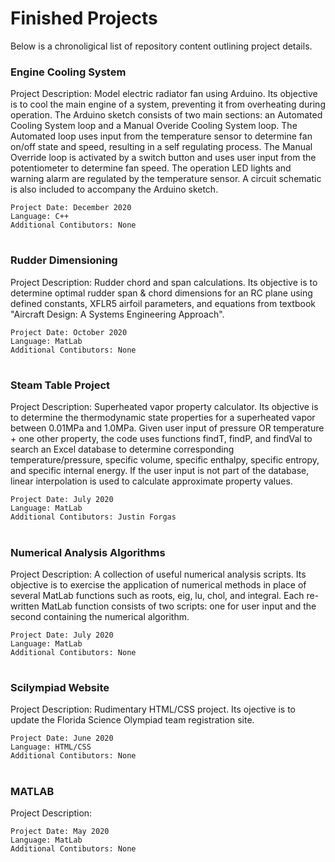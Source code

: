 # Finished Projects
Below is a chronoligical list of repository content outlining project details.

### Engine Cooling System

Project Description: Model electric radiator fan using Arduino. Its objective is to cool the main engine of a system, preventing it from overheating during operation. The Arduino sketch consists of two main sections: an Automated Cooling System loop and a Manual Overide Cooling System loop. The Automated loop uses input from the temperature sensor to determine fan on/off state and speed, resulting in a self regulating process. The Manual Override loop is activated by a switch button and uses user input from the potentiometer to determine fan speed. The operation LED lights and warning alarm are regulated by the temperature sensor. A circuit schematic is also included to accompany the Arduino sketch.   

```
Project Date: December 2020
Language: C++
Additional Contibutors: None
```
#
### Rudder Dimensioning

Project Description: Rudder chord and span calculations. Its objective is to determine optimal rudder span & chord dimensions for an RC plane using defined constants, XFLR5 airfoil parameters, and equations from textbook "Aircraft Design: A Systems Engineering Approach".

```
Project Date: October 2020
Language: MatLab
Additional Contibutors: None
```
#
### Steam Table Project

Project Description: Superheated vapor property calculator. Its objective is to determine the thermodynamic state properties for a superheated vapor between 0.01MPa and 1.0MPa. Given user input of pressure OR temperature + one other property, the code uses functions findT, findP, and findVal to search an Excel database to determine corresponding temperature/pressure, specific volume, specific enthalpy, specific entropy, and specific internal energy. If the user input is not part of the database, linear interpolation is used to calculate approximate property values. 

```
Project Date: July 2020
Language: MatLab
Additional Contibutors: Justin Forgas
```
#
### Numerical Analysis Algorithms

Project Description: A collection of useful numerical analysis scripts. Its objective is to exercise the application of numerical methods in place of several MatLab functions such as roots, eig, lu, chol, and integral. Each re-written MatLab function consists of two scripts: one for user input and the second containing the numerical algorithm.    

```
Project Date: July 2020
Language: MatLab
Additional Contibutors: None
```
#
### Scilympiad Website

Project Description: Rudimentary HTML/CSS project. Its ojective is to update the Florida Science Olympiad team registration site.  


```
Project Date: June 2020
Language: HTML/CSS
Additional Contibutors: None
```
#
### MATLAB

Project Description:



```
Project Date: May 2020
Language: MatLab
Additional Contibutors: None
```






